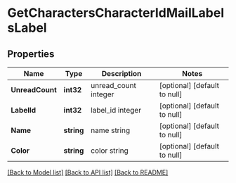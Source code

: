 # GetCharactersCharacterIdMailLabelsLabel

## Properties
Name | Type | Description | Notes
------------ | ------------- | ------------- | -------------
**UnreadCount** | **int32** | unread_count integer | [optional] [default to null]
**LabelId** | **int32** | label_id integer | [optional] [default to null]
**Name** | **string** | name string | [optional] [default to null]
**Color** | **string** | color string | [optional] [default to null]

[[Back to Model list]](../README.md#documentation-for-models) [[Back to API list]](../README.md#documentation-for-api-endpoints) [[Back to README]](../README.md)


